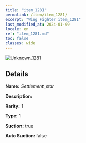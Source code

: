 ```yaml
---
title: "item_1281"
permalink: /item/item_1281/
excerpt: "Wing Fighter item_1281"
last_modified_at: 2024-01-09
locale: en
ref: "item_1281.md"
toc: false
classes: wide
---
```



 ![Unknown_1281](/images/item/Settlement_star_p.png)



## Details

 **Name:** *Settlement_star* 

 **Description:** 

 **Rarity:** 1 

 **Type:** 1 

 **Suction:** true 

 **Auto Suction:** false 


